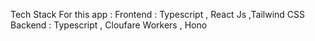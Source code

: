 Tech Stack For this app : 
Frontend  : Typescript , React Js ,Tailwind CSS
Backend : Typescript , Cloufare Workers , Hono 
